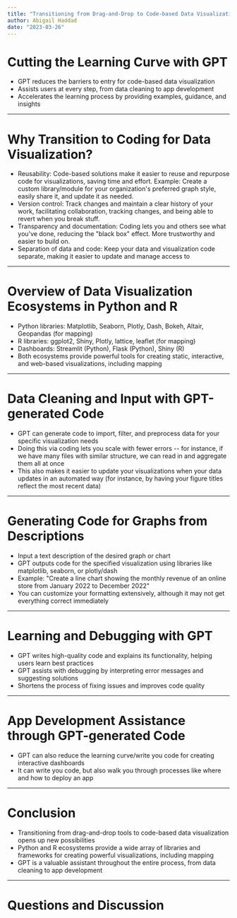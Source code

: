 ```yaml
---
title: "Transitioning from Drag-and-Drop to Code-based Data Visualization with GPT -- DRAFT"
author: Abigail Haddad
date: "2023-03-26"
---
```



# Cutting the Learning Curve with GPT

- GPT reduces the barriers to entry for code-based data visualization
- Assists users at every step, from data cleaning to app development
- Accelerates the learning process by providing examples, guidance, and insights

---

# Why Transition to Coding for Data Visualization?

- Reusability: Code-based solutions make it easier to reuse and repurpose code for visualizations, saving time and effort. Example: Create a custom library/module for your organization's preferred graph style, easily share it, and update it as needed.
- Version control: Track changes and maintain a clear history of your work, facilitating collaboration, tracking changes, and being able to revert when you break stuff.
- Transparency and documentation: Coding lets you and others see what you've done, reducing the "black box" effect. More trustworthy and easier to build on.
- Separation of data and code: Keep your data and visualization code separate, making it easier to update and manage access to

---

# Overview of Data Visualization Ecosystems in Python and R

- Python libraries: Matplotlib, Seaborn, Plotly, Dash, Bokeh, Altair, Geopandas (for mapping)
- R libraries: ggplot2, Shiny, Plotly, lattice, leaflet (for mapping)
- Dashboards: Streamlit (Python), Flask (Python), Shiny (R)
- Both ecosystems provide powerful tools for creating static, interactive, and web-based visualizations, including mapping

---

# Data Cleaning and Input with GPT-generated Code

- GPT can generate code to import, filter, and preprocess data for your specific visualization needs
- Doing this via coding lets you scale with fewer errors -- for instance, if we have many files with similar structure, we can read in and aggregate them all at once
- This also makes it easier to update your visualizations when your data updates in an automated way (for instance, by having your figure titles reflect the most recent data)
---

# Generating Code for Graphs from Descriptions

- Input a text description of the desired graph or chart
- GPT outputs code for the specified visualization using libraries like matplotlib, seaborn, or plotly/dash
- Example: "Create a line chart showing the monthly revenue of an online store from January 2022 to December 2022"
- You can customize your formatting extensively, although it may not get everything correct immediately

---

# Learning and Debugging with GPT

- GPT writes high-quality code and explains its functionality, helping users learn best practices
- GPT assists with debugging by interpreting error messages and suggesting solutions
- Shortens the process of fixing issues and improves code quality

---

# App Development Assistance through GPT-generated Code

- GPT can also reduce the learning curve/write you code for creating interactive dashboards
- It can write you code, but also walk you through processes like where and how to deploy an app

---

# Conclusion

- Transitioning from drag-and-drop tools to code-based data visualization opens up new possibilities
- Python and R ecosystems provide a wide array of libraries and frameworks for creating powerful visualizations, including mapping
- GPT is a valuable assistant throughout the entire process, from data cleaning to app development

---

# Questions and Discussion
